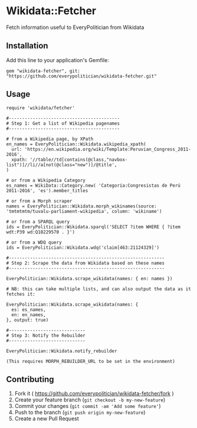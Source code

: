 # Wikidata::Fetcher

Fetch information useful to EveryPolitician from Wikidata

## Installation

Add this line to your application's Gemfile:

    gem "wikidata-fetcher", git: "https://github.com/everypolitician/wikidata-fetcher.git"

## Usage

```
require 'wikidata/fetcher'

#------------------------------------------
# Step 1: Get a list of Wikipedia pagenames
#------------------------------------------

# from a Wikipedia page, by XPath
en_names = EveryPolitician::Wikidata.wikipedia_xpath( 
  url: 'https://en.wikipedia.org/wiki/Template:Peruvian_Congress_2011-2016',
  xpath: '//table//td[contains(@class,"navbox-list")]//li//a[not(@class="new")]/@title',
) 

# or from a Wikipedia Category
es_names = WikiData::Category.new( 'Categoría:Congresistas de Perú 2011-2016', 'es').member_titles

# or from a Morph scraper
names = EveryPolitician::Wikidata.morph_wikinames(source: 'tmtmtmtm/tuvalu-parliament-wikipedia', column: 'wikiname')

# or from a SPARQL query
ids = EveryPolitician::Wikidata.sparql('SELECT ?item WHERE { ?item wdt:P39 wd:Q18229570 . }')

# or from a WDQ query
ids = EveryPolitician::Wikidata.wdq('claim[463:21124329]')

#-----------------------------------------------------------
# Step 2: Scrape the data from Wikidata based on these names
#-----------------------------------------------------------

EveryPolitician::Wikidata.scrape_wikidata(names: { en: names })

# NB: this can take multiple lists, and can also output the data as it fetches it:

EveryPolitician::Wikidata.scrape_wikidata(names: { 
  es: es_names,
  en: en_names,
}, output: true)

#-----------------------------
# Step 3: Notify the Rebuilder
#-----------------------------

EveryPolitician::Wikidata.notify_rebuilder

(This requires MORPH_REBUILDER_URL to be set in the environment)

```


## Contributing

1. Fork it ( https://github.com/everypolitician/wikidata-fetcher/fork )
2. Create your feature branch (`git checkout -b my-new-feature`)
3. Commit your changes (`git commit -am 'Add some feature'`)
4. Push to the branch (`git push origin my-new-feature`)
5. Create a new Pull Request
